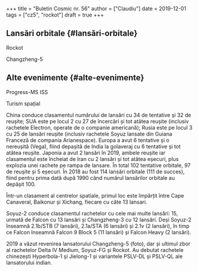 +++
title = "Buletin Cosmic nr. 56"
author = ["Claudiu"]
date = 2019-12-01
tags = ["cz5", "rockot"]
draft = true
+++

## Lansări orbitale {#lansări-orbitale}

Rockot

Changzheng-5


## Alte evenimente {#alte-evenimente}

Progress-MS ISS

Turism spațial

China conduce clasamentul numărului de lansări cu 34 de tentative și 32 de reușite; SUA este pe locul 2 cu 27 de încercări și tot atâtea reușite (inclusiv rachetele Electron, operate de o companie americană); Rusia este pe locul 3 cu 25 de lansări reușite (inclusiv rachetele Soyuz lansate din Guiana Franceză de compania Arianespace). Europa a avut 6 tentative și o nereușită (Vega), fiind depașită de India la golaveraj cu 6 tentative și tot atâtea reușite. Japonia a avut 2 lansări în 2019, ambele reușite iar clasamentul este încheiat de Iran cu 2 lansări și tot atâtea eșecuri, plus explozia unei rachete pe rampa de lansare. În total 102 tentative orbitale, 97 de reușite și 5 eșecuri. În 2018 au fost 114 lansări orbitale (111 de succes), fiind pentru prima dată după 1990 când numărul lansărilor orbitale au depășit 100.

Într-un clasament al centrelor spatiale, primul loc este împărțit între Cape Canaveral, Baikonur și Xichang, fiecare cu câte 13 lansari.

Soyuz-2 conduce clasamentul rachetelor cu cele mai multe lansări: 15, urmată de Falcon cu 13 lansări și Changzheng-3 cu 12 lansări. Deși Soyuz-2 înseamnă 2.1b/STB (7 lansări), 2.1a/STA (6 lansări) și 2.1v (2 lansări), în timp ce Falcon înseamnă Falcon 9 Block 5 (11 lansări) și Falcon Heavy (2 lansări).

2019 a văzut revenirea lansatorului Changzheng-5 (foto), dar și ultimul zbor al rachetelor Delta IV Medium, Soyuz-FG și Rockot. Au debutat rachetele chinezești Hyperbola-1 și Jielong-1 și variantele PSLV-DL și PSLV-QL ale lansatorului indian.